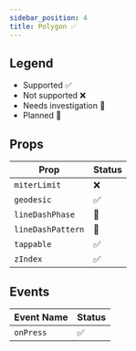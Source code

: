 ```yaml
---
sidebar_position: 4
title: Polygon ✅
---
```


## Legend

- Supported ✅
- Not supported ❌
- Needs investigation 🤔
- Planned 🌲

## Props

| Prop              | Status |
| ----------------- | ------ |
| `miterLimit`      | ❌     |
| `geodesic`        | ✅     |
| `lineDashPhase`   | 🤔     |
| `lineDashPattern` | 🤔     |
| `tappable`        | ✅     |
| `zIndex`          | ✅     |

## Events

| Event Name | Status |
| ---------- | ------ |
| `onPress`  | ✅     |
